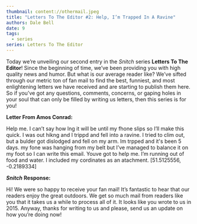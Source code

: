 ```yaml
---
thumbnail: content://othermail.jpeg
title: "Letters To The Editor #2: Help, I’m Trapped In A Ravine"
authors: Dale Bell
date: 9
tags:
  - series
series: Letters To The Editor
---
```


Today we’re unveiling our second entry in the *Snitch* series **Letters To The Editor**! Since the beginning of time, we’ve been providing you with high quality news and humor. But what is our average reader like? We’ve sifted through our metric ton of fan mail to find the best, funniest, and most enlightening letters we have received and are starting to publish them here. So if you’ve got any questions, comments, concerns, or gaping holes in your soul that can only be filled by writing us letters, then this series is for you!

**Letter From Amos Conrad:**

Help me. I can’t say how lng it will be until my fhone slips so I’ll make this quick. I was out hikng and I trippd and fell into a ravine. I tried to clim out, but a bulder got dislodged and fell on my arm. Im trpped and it's been 5 days. my fone was hanging from my belt but I’ve managed to balance it on my foot so I can write this email. Youve got to help me. I’m running out of food and water. I included my cordinates as an atachment. [51.5125556, -0.2189334]

***Snitch*** **Response:**

Hi! We were so happy to receive your fan mail! It’s fantastic to hear that our readers enjoy the great outdoors. We get so much mail from readers like you that it takes us a while to process all of it. It looks like you wrote to us in 2015. Anyway, thanks for writing to us and please, send us an update on how you’re doing now!

